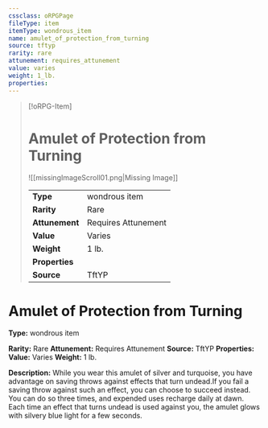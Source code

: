 ```yaml
---
cssclass: oRPGPage
fileType: item
itemType: wondrous_item
name: amulet_of_protection_from_turning
source: tftyp
rarity: rare
attunement: requires_attunement
value: varies
weight: 1_lb.
properties:
---
```

> [!oRPG-Item]
> # Amulet of Protection from Turning
> ![[missingImageScroll01.png|Missing Image]]
>
> |  |   |
> |:--|---|
> |**Type** | wondrous item |
> |**Rarity** | Rare |
> | **Attunement** | Requires Attunement |
> | **Value** | Varies |
>  | **Weight**| 1 lb. |
>  |**Properties** |  |
> | **Source** | TftYP |

#  Amulet of Protection from Turning
**Type:** wondrous item

**Rarity:** Rare
**Attunement:** Requires Attunement
**Source:** TftYP
**Properties:**
**Value:** Varies
**Weight:** 1 lb.

**Description:** While you wear this amulet of silver and turquoise, you have advantage on saving throws against effects that turn undead.If you fail a saving throw against such an effect, you can choose to succeed instead. You can do so three times, and expended uses recharge daily at dawn. Each time an effect that turns undead is used against you, the amulet glows with silvery blue light for a few seconds.



